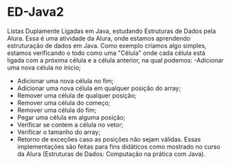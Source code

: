 # ED-Java2
Listas Duplamente Ligadas em Java, estudando Estruturas de Dados pela Alura. Essa é uma atividade da Alura, onde estamos aprendendo estruturação de dados em Java. Como exemplo criamos algo simples, estamos verificando o todo como uma "Célula" onde cada célula está ligada com a próxima célula e a célula anterior, na qual podemos:
-Adicionar uma nova célula no ínicio;
- Adicionar uma nova célula no fim;
- Adicionar uma nova célula em qualquer posição do array;
- Remover uma célula de qualquer posição;
- Remover uma célula do começo;
- Remover uma célula do fim;
- Pegar uma célula em alguma posição;
- Verificar se contem a célula no vetor;
- Verificar o tamanho do array;
- Retorno de exceções caso as posições não sejam válidas.
Essas implementações são feitas para fins didáticos como mostrado no curso da Alura (Estruturas de Dados: Computação na prática com Java).
